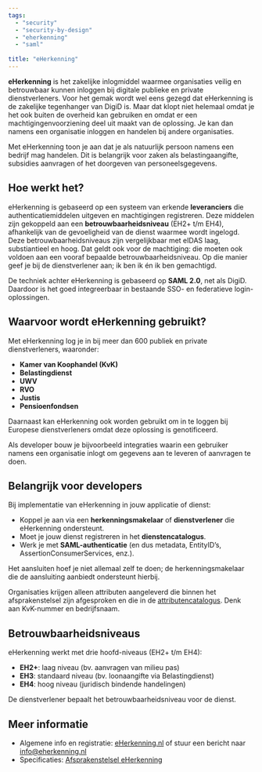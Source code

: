 ```yaml
---
tags:
  - "security"
  - "security-by-design"
  - "eherkenning"
  - "saml"
  
title: "eHerkenning"
---
```


**eHerkenning** is het zakelijke inlogmiddel waarmee organisaties veilig en betrouwbaar kunnen inloggen bij digitale publieke en private dienstverleners. Voor het gemak wordt wel eens gezegd dat eHerkenning is de zakelijke tegenhanger van DigiD is. Maar dat klopt niet helemaal omdat je het ook buiten de overheid kan gebruiken en omdat er een machtigingenvoorziening deel uit maakt van de oplossing.  Je kan dan namens een organisatie inloggen en handelen bij andere organisaties. 

Met eHerkenning toon je aan dat je als natuurlijk persoon namens een bedrijf mag handelen. Dit is belangrijk voor zaken als belastingaangifte, subsidies aanvragen of het doorgeven van personeelsgegevens.

## Hoe werkt het?

eHerkenning is gebaseerd op een systeem van erkende **leveranciers** die authenticatiemiddelen uitgeven en machtigingen registreren. Deze middelen zijn gekoppeld aan een **betrouwbaarheidsniveau** (EH2+ t/m EH4), afhankelijk van de gevoeligheid van de dienst waarmee wordt ingelogd. Deze betrouwbaarheidsniveaus zijn vergelijkbaar met eIDAS laag, substiantieel en hoog. Dat geldt ook voor de machtiging: die moeten ook voldoen aan een vooraf bepaalde betrouwbaarheidsniveau. Op die manier geef je bij de dienstverlener aan; ik ben ik én ik ben gemachtigd.

De techniek achter eHerkenning is gebaseerd op **SAML 2.0**, net als DigiD. Daardoor is het goed integreerbaar in bestaande SSO- en federatieve login-oplossingen.

## Waarvoor wordt eHerkenning gebruikt?

Met eHerkenning log je in bij meer dan 600 publiek en private dienstverleners, waaronder:

- **Kamer van Koophandel (KvK)**
- **Belastingdienst**
- **UWV**
- **RVO**
- **Justis**
- **Pensioenfondsen**

Daarnaast kan eHerkenning ook worden gebruikt om in te loggen bij Europese dienstverleners omdat deze oplossing is genotificeerd. 

Als developer bouw je bijvoorbeeld integraties waarin een gebruiker namens een organisatie inlogt om gegevens aan te leveren of aanvragen te doen.

## Belangrijk voor developers

Bij implementatie van eHerkenning in jouw applicatie of dienst:

- Koppel je aan via een **herkenningsmakelaar** of **dienstverlener** die eHerkenning ondersteunt.
- Moet je jouw dienst registreren in het **dienstencatalogus**.
- Werk je met **SAML-authenticatie** (en dus metadata, EntityID’s, AssertionConsumerServices, enz.).


Het aansluiten hoef je niet allemaal zelf te doen; de herkenningsmakelaar die de aansluiting aanbiedt ondersteunt hierbij.

Organisaties krijgen alleen attributen aangeleverd die binnen het afsprakenstelsel zijn afgesproken en die in de [attributencatalogus](https://afsprakenstelsel.etoegang.nl/Startpagina/as/attribuutverstrekking). Denk aan KvK-nummer en bedrijfsnaam.

## Betrouwbaarheidsniveaus

eHerkenning werkt met drie hoofd-niveaus (EH2+ t/m EH4):

- **EH2+**: laag niveau (bv. aanvragen van milieu pas)
- **EH3**: standaard niveau (bv. loonaangifte via Belastingdienst)
- **EH4**: hoog niveau (juridisch bindende handelingen)

De dienstverlener bepaalt het betrouwbaarheidsniveau voor de dienst. 

## Meer informatie

- Algemene info en registratie: [eHerkenning.nl](https://www.eherkenning.nl/) of stuur een bericht naar info@eherkenning.nl
- Specificaties: [Afsprakenstelsel eHerkenning](https://afsprakenstelsel.etoegang.nl/?l=nl)
